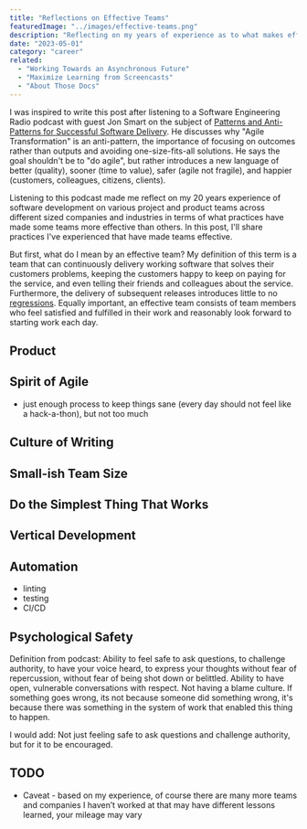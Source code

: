 ```yaml
---
title: "Reflections on Effective Teams"
featuredImage: "../images/effective-teams.png"
description: "Reflecting on my years of experience as to what makes effective software delivery teams."
date: "2023-05-01"
category: "career"
related:
  - "Working Towards an Asynchronous Future"
  - "Maximize Learning from Screencasts"
  - "About Those Docs"
---
```


I was inspired to write this post after listening to a Software Engineering Radio podcast with guest Jon Smart on the subject of [Patterns and Anti-Patterns for Successful Software Delivery](https://www.se-radio.net/2022/12/episode-543-jon-smart-on-patterns-and-anti-patterns-for-successful-software-delivery-in-enterprises/). He discusses why "Agile Transformation" is an anti-pattern, the importance of focusing on outcomes rather than outputs and avoiding one-size-fits-all solutions. He says the goal shouldn't be to "do agile", but rather introduces a new language of better (quality), sooner (time to value), safer (agile not fragile), and happier (customers, colleagues, citizens, clients).

Listening to this podcast made me reflect on my 20 years experience of software development on various project and product teams across different sized companies and industries in terms of what practices have made some teams more effective than others. In this post, I'll share practices I've experienced that have made teams effective.

But first, what do I mean by an effective team? My definition of this term is a team that can continuously delivery working software that solves their customers problems, keeping the customers happy to keep on paying for the service, and even telling their friends and colleagues about the service. Furthermore, the delivery of subsequent releases introduces little to no [regressions](https://en.wikipedia.org/wiki/Software_regression). Equally important, an effective team consists of team members who feel satisfied and fulfilled in their work and reasonably look forward to starting work each day.

## Product

## Spirit of Agile

- just enough process to keep things sane (every day should not feel like a hack-a-thon), but not too much

## Culture of Writing

## Small-ish Team Size

## Do the Simplest Thing That Works

## Vertical Development

## Automation

- linting
- testing
- CI/CD

## Psychological Safety

Definition from podcast: Ability to feel safe to ask questions, to challenge authority, to have your voice heard, to express your thoughts without fear of repercussion, without fear of being shot down or belittled. Ability to have open, vulnerable conversations with respect. Not having a blame culture. If something goes wrong, its not because someone did something wrong, it's because there was something in the system of work that enabled this thing to happen.

I would add: Not just feeling safe to ask questions and challenge authority, but for it to be encouraged.

## TODO
* Caveat - based on my experience, of course there are many more teams and companies I haven’t worked at that may have different lessons learned, your mileage may vary